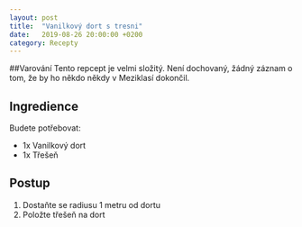 ```yaml
---
layout: post
title:  "Vanilkový dort s tresni"
date:   2019-08-26 20:00:00 +0200
category: Recepty
---
```


##Varování
Tento repcept je velmi složitý. Není dochovaný, žádný záznam o tom, že by ho někdo někdy v Meziklasí dokončil.

## Ingredience
Budete potřebovat:
- 1x Vanilkový dort
- 1x Třešeň


## Postup
1. Dostaňte se radiusu 1 metru od dortu
2. Položte třešeň na dort


